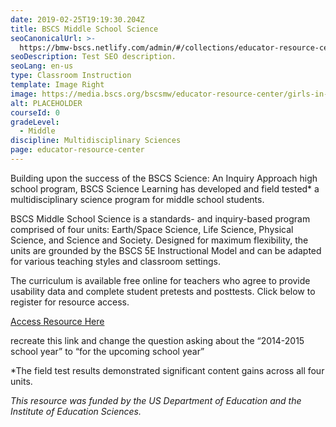 ```yaml
---
date: 2019-02-25T19:19:30.204Z
title: BSCS Middle School Science
seoCanonicalUrl: >-
  https://bmw-bscs.netlify.com/admin/#/collections/educator-resource-center/bscs-middle-school-science
seoDescription: Test SEO description.
seoLang: en-us
type: Classroom Instruction
template: Image Right
image: https://media.bscs.org/bscsmw/educator-resource-center/girls-in-classroom.jpg
alt: PLACEHOLDER
courseId: 0
gradeLevel:
  - Middle
discipline: Multidisciplinary Sciences
page: educator-resource-center
---
```

Building upon the success of the BSCS Science: An Inquiry Approach high school program, BSCS Science Learning has developed and field tested* a multidisciplinary science program for middle school students. 

BSCS Middle School Science is a standards- and inquiry-based program comprised of four units: Earth/Space Science, Life Science, Physical Science, and Science and Society. Designed for maximum flexibility, the units are grounded by the BSCS 5E Instructional Model and can be adapted for various teaching styles and classroom settings.  

The curriculum is available free online for teachers who agree to provide usability data and complete student pretests and posttests. Click below to register for resource access.

<a class="btn btn-outline-secondary" href="https://bscs.org/mssciencepreview/" target="_blank" rel="noopener noreferrer">Access Resource Here</a>

recreate this link and change the question asking about the “2014-2015 school year” to “for the upcoming school year”

\*The field test results demonstrated significant content gains across all four units. 

_This resource was funded by the US Department of Education and the Institute of Education Sciences._
